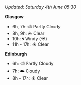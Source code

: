 *Updated: Saturday 4th June 05:30*

**Glasgow**

* 6h, 7h: :partly_sunny: Partly Cloudy
* 8h, 9h: :sunny: Clear
* 10h: :cyclone: Windy (:sunny:)
* 11h - 17h: :sunny: Clear

**Edinburgh**

* 6h: :partly_sunny: Partly Cloudy
* 7h: :cloud: Cloudy
* 8h - 17h: :sunny: Clear
